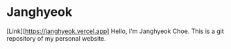 Janghyeok
====
[Link][https://janghyeok.vercel.app]
   Hello, I'm Janghyeok Choe. This is a git repository of my personal website.
